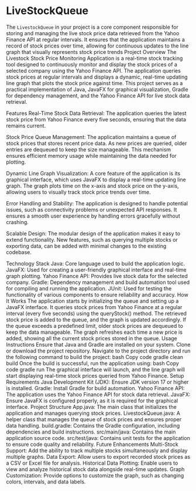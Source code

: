 # LiveStockQueue
The `LivestockQueue` in your project is a core component responsible for storing and managing the live stock price data retrieved from the Yahoo Finance API at regular intervals. It ensures that the application maintains a record of stock prices over time, allowing for continuous updates to the line graph that visually represents stock price trends
Project Overview
The Livestock Stock Price Monitoring Application is a real-time stock tracking tool designed to continuously monitor and display the stock prices of a selected company using the Yahoo Finance API. The application queries stock prices at regular intervals and displays a dynamic, real-time updating line graph that plots the stock price against time. This project serves as a practical implementation of Java, JavaFX for graphical visualization, Gradle for dependency management, and the Yahoo Finance API for live stock data retrieval.

Features
Real-Time Stock Data Retrieval:
The application queries the latest stock price from Yahoo Finance every five seconds, ensuring that the data remains current.

Stock Price Queue Management:
The application maintains a queue of stock prices that stores recent price data. As new prices are queried, older entries are dequeued to keep the size manageable. This mechanism ensures efficient memory usage while maintaining the data needed for plotting.

Dynamic Line Graph Visualization:
A core feature of the application is its graphical interface, which uses JavaFX to display a real-time updating line graph. The graph plots time on the x-axis and stock price on the y-axis, allowing users to visually track stock price trends over time.

Error Handling and Stability:
The application is designed to handle potential issues, such as connectivity problems or unexpected API responses. It ensures a smooth user experience by handling errors gracefully without crashing.

Scalable Design:
The modular design of the application makes it easy to extend functionality. New features, such as querying multiple stocks or exporting data, can be added with minimal changes to the existing codebase.

Technology Stack
Java: Core language used to build the application logic.
JavaFX: Used for creating a user-friendly graphical interface and real-time graph plotting.
Yahoo Finance API: Provides live stock data for the selected company.
Gradle: Dependency management and build automation tool used for compiling and running the application.
JUnit: Used for testing the functionality of various components to ensure reliability and accuracy.
How It Works
The application starts by initializing the queue and setting up a JavaFX interface.
It queries stock prices from Yahoo Finance at a regular interval (every five seconds) using the queryStock() method.
The retrieved stock price is added to the queue, and the graph is updated accordingly.
If the queue exceeds a predefined limit, older stock prices are dequeued to keep the data manageable.
The graph refreshes each time a new price is added, showing all the current stock prices stored in the queue.
Usage Instructions
Ensure that Java and Gradle are installed on your system.
Clone or download the project repository.
Navigate to the project directory and run the following command to build the project:
bash
Copy code
gradle clean build
Once the build is successful, run the application using:
bash
Copy code
gradle run
The graphical interface will launch, and the line graph will start displaying real-time stock prices queried from Yahoo Finance.
Setup Requirements
Java Development Kit (JDK): Ensure JDK version 17 or higher is installed.
Gradle: Install Gradle for build automation.
Yahoo Finance API: The application uses the Yahoo Finance API for stock data retrieval.
JavaFX: Ensure JavaFX is configured properly, as it is required for the graphical interface.
Project Structure
App.java: The main class that initializes the application and manages querying stock prices.
LivestockQueue.java: A helper class that manages the queue of stock prices and ensures proper data handling.
build.gradle: Contains the Gradle configuration, including dependencies and build instructions.
src/main/java: Contains the main application source code.
src/test/java: Contains unit tests for the application to ensure code quality and reliability.
Future Enhancements
Multi-Stock Support: Add the ability to track multiple stocks simultaneously and display multiple graphs.
Data Export: Allow users to export recorded stock prices as a CSV or Excel file for analysis.
Historical Data Plotting: Enable users to view and analyze historical stock data alongside real-time updates.
Graph Customization: Provide options to customize the graph, such as changing colors, intervals, and data labels.
